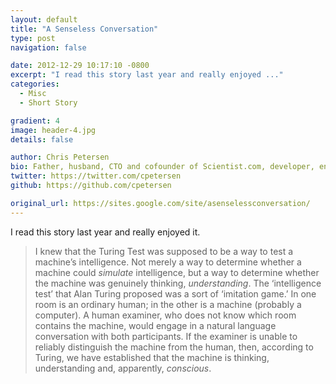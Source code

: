 ```yaml
---
layout: default
title: "A Senseless Conversation"
type: post
navigation: false

date: 2012-12-29 10:17:10 -0800
excerpt: "I read this story last year and really enjoyed ..."
categories:
  - Misc
  - Short Story

gradient: 4
image: header-4.jpg
details: false

author: Chris Petersen
bio: Father, husband, CTO and cofounder of Scientist.com, developer, entrepreneur and technologist.
twitter: https://twitter.com/cpetersen
github: https://github.com/cpetersen

original_url: https://sites.google.com/site/asenselessconversation/
---
```



I read this story last year and really enjoyed it.

 > I knew that the Turing Test was supposed to be a way to test a machine’s intelligence. Not merely a way to determine whether a machine could *simulate* intelligence, but a way to determine whether the machine was genuinely thinking, *understanding*. The ‘intelligence test’ that Alan Turing proposed was a sort of ‘imitation game.’ In one room is an ordinary human; in the other is a machine (probably a computer). A human examiner, who does not know which room contains the machine, would engage in a natural language conversation with both participants. If the examiner is unable to reliably distinguish the machine from the human, then, according to Turing, we have established that the machine is thinking, understanding and, apparently, *conscious*.

